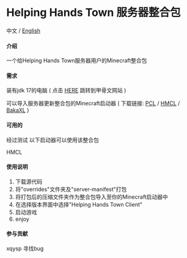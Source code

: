 # Helping Hands Town 服务器整合包
中文 / [English](https://github.com/YanJun5028/Helping-Hands-Town-Mod-Park/blob/main/README.en.md)

#### 介绍
一个给Helping Hands Town服务器用户的Minecraft整合包

#### 需求

装有jdk 17的电脑 ( 点击 [HERE](http://https://www.oracle.com/java/technologies/javase/jdk17-archive-downloads.html) 跳转到甲骨文网站 )

可以导入服务器更新整合包的Minecraft启动器 ( 下载链接: [PCL](https://afdian.net/@LTCat) / [HMCL](https://hmcl.huangyuhui.net/) / [BakaXL](https://www.bakaxl.com/) )

#### 可用的

经过测试 以下启动器可以使用该整合包

HMCL

#### 使用说明

1. 下载源代码
2. 将"overrides"文件夹及"server-manifest"打包
3. 将打包后的压缩文件夹作为整合包导入至你的Minecraft启动器中
4. 在选择版本界面中选择"Helping Hands Town Client"
5. 启动游戏
6. enjoy

#### 参与贡献

xqysp 寻找bug
